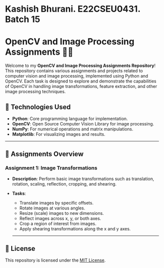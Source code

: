 # Kashish Bhurani. E22CSEU0431. Batch 15
# OpenCV and Image Processing Assignments 🎨📸

Welcome to my **OpenCV and Image Processing Assignments Repository**! This repository contains various assignments and projects related to computer vision and image processing, implemented using Python and OpenCV. Each task is designed to explore and demonstrate the capabilities of OpenCV in handling image transformations, feature extraction, and other image processing techniques.



## 🚀 **Technologies Used**

- **Python**: Core programming language for implementation.
- **OpenCV**: Open Source Computer Vision Library for image processing.
- **NumPy**: For numerical operations and matrix manipulations.
- **Matplotlib**: For visualizing images and results.

---

## 📝 **Assignments Overview**

### **Assignment 1: Image Transformations**
- **Description**: Perform basic image transformations such as translation, rotation, scaling, reflection, cropping, and shearing.
- **Tasks**:
  - Translate images by specific offsets.
  - Rotate images at various angles.
  - Resize (scale) images to new dimensions.
  - Reflect images across x, y, or both axes.
  - Crop a region of interest from images.
  - Apply shearing transformations along the x and y axes.
    
  ---

## 📜 **License**

This repository is licensed under the [MIT License](LICENSE).


